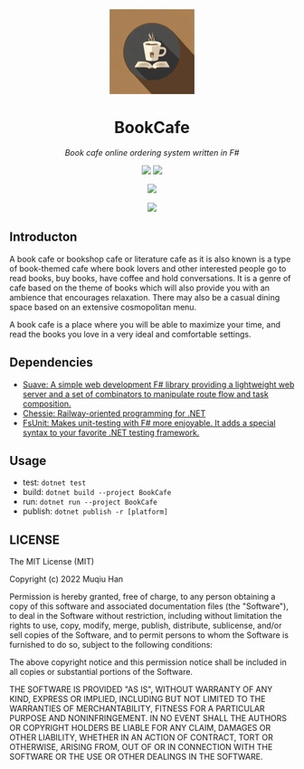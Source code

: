 <div align="center">

<img src="./.github/logo.png" height="150px">

# BookCafe

*Book cafe online ordering system written in F#*

![](https://img.shields.io/badge/.NET%20Core%208.0.100--preview.7-8A2BE2)
![](https://img.shields.io/badge/Suave%202.6.2-F26822)

![](https://github.com/muqiuhan/BookCafe/actions/workflows/build.yml/badge.svg)

![](https://img.shields.io/badge/work%20in%20progress-FFFF00)

</div>

## Introducton
A book cafe or bookshop cafe or literature cafe as it is also known is a type of book-themed cafe where book lovers and other interested people go to read books, buy books, have coffee and hold conversations. It is a genre of cafe based on the theme of books which will also provide you with an ambience that encourages relaxation. There may also be a casual dining space based on an extensive cosmopolitan menu.

A book cafe is a place where you will be able to maximize your time, and read the books you love in a very ideal and comfortable settings.

## Dependencies
- [Suave: A simple web development F# library providing a lightweight web server and a set of combinators to manipulate route flow and task composition.](https://github.com/SuaveIO/suave)
- [Chessie: Railway-oriented programming for .NET](https://github.com/fsprojects/Chessie)
- [FsUnit: Makes unit-testing with F# more enjoyable. It adds a special syntax to your favorite .NET testing framework.](https://github.com/fsprojects/FsUnit)

## Usage
- test: `dotnet test`
- build: `dotnet build --project BookCafe`
- run: `dotnet run --project BookCafe`
- publish: `dotnet publish -r [platform]`

## LICENSE
The MIT License (MIT)

Copyright (c) 2022 Muqiu Han

Permission is hereby granted, free of charge, to any person obtaining a copy
of this software and associated documentation files (the "Software"), to deal
in the Software without restriction, including without limitation the rights
to use, copy, modify, merge, publish, distribute, sublicense, and/or sell
copies of the Software, and to permit persons to whom the Software is
furnished to do so, subject to the following conditions:

The above copyright notice and this permission notice shall be included in all
copies or substantial portions of the Software.

THE SOFTWARE IS PROVIDED "AS IS", WITHOUT WARRANTY OF ANY KIND, EXPRESS OR
IMPLIED, INCLUDING BUT NOT LIMITED TO THE WARRANTIES OF MERCHANTABILITY,
FITNESS FOR A PARTICULAR PURPOSE AND NONINFRINGEMENT. IN NO EVENT SHALL THE
AUTHORS OR COPYRIGHT HOLDERS BE LIABLE FOR ANY CLAIM, DAMAGES OR OTHER
LIABILITY, WHETHER IN AN ACTION OF CONTRACT, TORT OR OTHERWISE, ARISING FROM,
OUT OF OR IN CONNECTION WITH THE SOFTWARE OR THE USE OR OTHER DEALINGS IN THE
SOFTWARE.